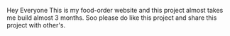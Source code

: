 Hey Everyone This is my food-order website and this project almost takes me build almost 3 months.
Soo please do like this project and share this project with other's.
